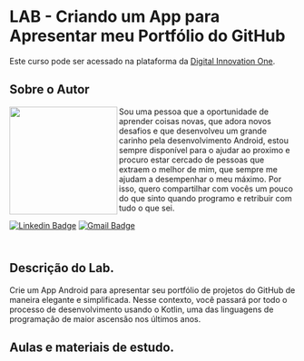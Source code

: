 # LAB - Criando um App para Apresentar meu Portfólio do GitHub
Este curso pode ser acessado na plataforma da [Digital Innovation One](https://digitalinnovation.one/).

## Sobre o Autor
<img align="left" width="190" height="190" margin-right="150px" src="https://avatars.githubusercontent.com/u/90661435?s=400&u=5cde1f03bbbe9ecddec48f1017c10e50aaeeb85b&v=4"> Sou uma pessoa que a oportunidade de aprender coisas novas, que adora novos desafios e que desenvolveu um grande carinho pela desenvolvimento Android, estou sempre disponível para o ajudar ao proximo e procuro estar cercado de pessoas que extraem o melhor de mim, que sempre me ajudam a desempenhar o meu máximo. Por isso, quero compartilhar com vocês um pouco do que sinto quando programo e retribuir com tudo o que sei.

[![Linkedin Badge](https://img.shields.io/badge/-Ezequiel_Messore-blue?style=flat-square&logo=Linkedin&logoColor=white&link=https://www.linkedin.com/in/luiscarlosqueiroz/)](https://www.linkedin.com/in/luiscarlosqueiroz//)  [![Gmail Badge](https://img.shields.io/badge/-luiscarlos.queiroz2@gmail.com-c14438?style=flat-square&logo=Gmail&logoColor=white&link=mailto:luiscarlos.queiroz2@gmail.com)](mailto:luiscarlos.queiroz2@gmail.com)

## <br />Descrição do Lab.
Crie um App Android para apresentar seu portfólio de projetos do GitHub de maneira elegante e simplificada. Nesse contexto, você passará por todo o processo de desenvolvimento usando o Kotlin, uma das linguagens de programação de maior ascensão nos últimos anos. 

## Aulas e materiais de estudo.
